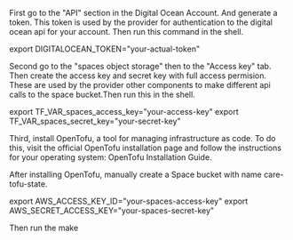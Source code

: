 First go to the "API" section in the Digital Ocean Account. And generate a token. This token is used by the provider for authentication to the digital ocean api for your account. Then run this command in the shell.

export DIGITALOCEAN_TOKEN="your-actual-token"

Second go to the "spaces object storage" then to the "Access key" tab. Then create the access key and secret key with full access permision. These are used by the provider other components to make different api calls to the space bucket.Then run this in the shell.

export TF_VAR_spaces_access_key="your-access-key"
export TF_VAR_spaces_secret_key="your-secret-key"

Third, install OpenTofu, a tool for managing infrastructure as code. To do this, visit the official OpenTofu installation page and follow the instructions for your operating system: OpenTofu Installation Guide.

After installing OpenTofu, manually create a Space bucket with name care-tofu-state.

export AWS_ACCESS_KEY_ID="your-spaces-access-key"
export AWS_SECRET_ACCESS_KEY="your-spaces-secret-key"

Then run the make

